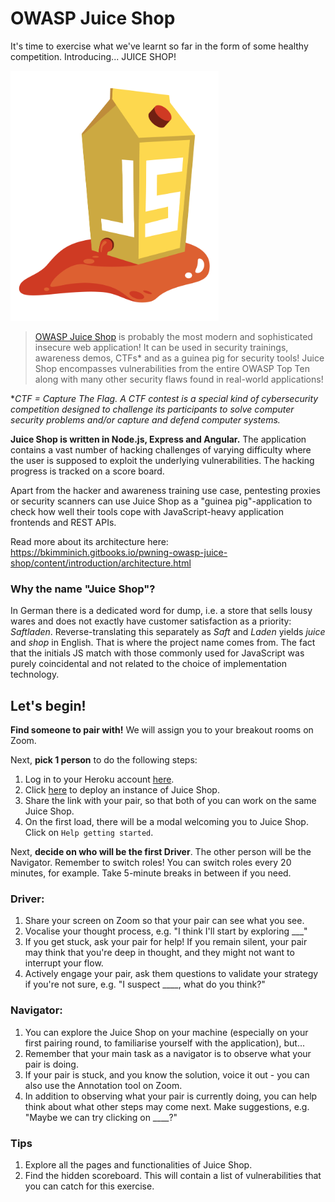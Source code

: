 # OWASP Juice Shop

It's time to exercise what we've learnt so far in the form of some healthy competition. Introducing... JUICE SHOP!

<img src="../security/_media/juice_shop.png" height="400" />

> [OWASP Juice Shop](https://owasp.org/www-project-juice-shop/) is probably the most modern and sophisticated insecure web application! It can be used in security trainings, awareness demos, CTFs* and as a guinea pig for security tools! Juice Shop encompasses vulnerabilities from the entire OWASP Top Ten along with many other security flaws found in real-world applications!

**CTF = Capture The Flag. A CTF contest is a special kind of cybersecurity competition designed to challenge its participants to solve computer security problems and/or capture and defend computer systems.* 

**Juice Shop is written in Node.js, Express and Angular.** The application contains a vast number of hacking challenges of varying difficulty where the user is supposed to exploit the underlying vulnerabilities. The hacking progress is tracked on a score board.

Apart from the hacker and awareness training use case, pentesting proxies or security scanners can use Juice Shop as a "guinea pig"-application to check how well their tools cope with JavaScript-heavy application frontends and REST APIs.

Read more about its architecture here: https://bkimminich.gitbooks.io/pwning-owasp-juice-shop/content/introduction/architecture.html

### Why the name "Juice Shop"?

In German there is a dedicated word for dump, i.e. a store that sells lousy wares and does not exactly have customer satisfaction as a priority: *Saftladen*. Reverse-translating this separately as *Saft* and *Laden* yields *juice* and *shop* in English. That is where the project name comes from. The fact that the initials JS match with those commonly used for JavaScript was purely coincidental and not related to the choice of implementation technology.

## Let's begin!

**Find someone to pair with!** We will assign you to your breakout rooms on Zoom.

Next, **pick 1 person** to do the following steps:

1. Log in to your Heroku account [here](https://www.heroku.com/).
1. Click [here](https://heroku.com/deploy) to deploy an instance of Juice Shop.
1. Share the link with your pair, so that both of you can work on the same Juice Shop.
1. On the first load, there will be a modal welcoming you to Juice Shop. Click on `Help getting started`.

Next, **decide on who will be the first Driver**. The other person will be the Navigator. Remember to switch roles! You can switch roles every 20 minutes, for example. Take 5-minute breaks in between if you need.

### Driver:
1. Share your screen on Zoom so that your pair can see what you see.
1. Vocalise your thought process, e.g. "I think I'll start by exploring ___"
1. If you get stuck, ask your pair for help! If you remain silent, your pair may think that you're deep in thought, and they might not want to interrupt your flow.
1. Actively engage your pair, ask them questions to validate your strategy if you're not sure, e.g. "I suspect ____, what do you think?"

###  Navigator:
1. You can explore the Juice Shop on your machine (especially on your first pairing round, to familiarise yourself with the application), but...
1. Remember that your main task as a navigator is to observe what your pair is doing.
1. If your pair is stuck, and you know the solution, voice it out - you can also use the Annotation tool on Zoom.
1. In addition to observing what your pair is currently doing, you can help think about what other steps may come next. Make suggestions, e.g. "Maybe we can try clicking on ____?"

### Tips

1. Explore all the pages and functionalities of Juice Shop.
1. Find the hidden scoreboard. This will contain a list of vulnerabilities that you can catch for this exercise.
